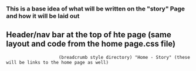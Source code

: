 ### This is a base idea of what will be written on the "story" Page and how it will be laid out

##   Header/nav bar at the top of hte page (same layout and code from the home page.css file)

                        (breadcrumb style directory) "Home - Story" (these will be links to the home page as well)

                        

